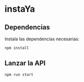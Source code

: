# instaYa
## Dependencias

Instala las dependencias necesarias:
```bash
npm install
```

## Lanzar la API
```bash
npm run start
```